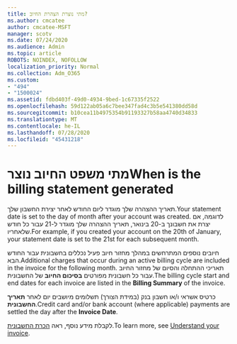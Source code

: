 ```yaml
---
title: מתי נוצרת הצהרת החיוב?
ms.author: cmcatee
author: cmcatee-MSFT
manager: scotv
ms.date: 07/24/2020
ms.audience: Admin
ms.topic: article
ROBOTS: NOINDEX, NOFOLLOW
localization_priority: Normal
ms.collection: Adm_O365
ms.custom:
- "494"
- "1500024"
ms.assetid: fdbd403f-49d0-4934-9bed-1c67335f2522
ms.openlocfilehash: 59d122ab05a6c7bee347fad4c3b5e541380dd58d
ms.sourcegitcommit: b10cea11b4975354b91193327b58aa4740d34833
ms.translationtype: MT
ms.contentlocale: he-IL
ms.lasthandoff: 07/28/2020
ms.locfileid: "45431218"
---
```

# <a name="when-is-the-billing-statement-generated"></a><span data-ttu-id="36a5a-102">מתי משפט החיוב נוצר</span><span class="sxs-lookup"><span data-stu-id="36a5a-102">When is the billing statement generated</span></span>

<span data-ttu-id="36a5a-103">תאריך ההצהרה שלך מוגדר ליום החודש לאחר יצירת החשבון שלך.</span><span class="sxs-lookup"><span data-stu-id="36a5a-103">Your statement date is set to the day of month after your account was created.</span></span> <span data-ttu-id="36a5a-104">לדוגמה, אם יצרת את חשבונך ב-20 בינואר, תאריך ההצהרה שלך מוגדר ל-21 עבור כל חודש שלאחריו.</span><span class="sxs-lookup"><span data-stu-id="36a5a-104">For example, if you created your account on the 20th of January, your statement date is set to the 21st for each subsequent month.</span></span>

<span data-ttu-id="36a5a-105">חיובים נוספים המתרחשים במהלך מחזור חיוב פעיל נכללים בחשבונית עבור החודש הבא.</span><span class="sxs-lookup"><span data-stu-id="36a5a-105">Additional charges that occur during an active billing cycle are included in the invoice for the following month.</span></span> <span data-ttu-id="36a5a-106">תאריכי ההתחלה והסיום של מחזור החיוב עבור כל חשבונית מפורטים **בסיכום החיוב** של החשבונית.</span><span class="sxs-lookup"><span data-stu-id="36a5a-106">The billing cycle start and end dates for each invoice are listed in the **Billing Summary** of the invoice.</span></span>

<span data-ttu-id="36a5a-107">כרטיס אשראי ו/או חשבון בנק (במידת הצורך) תשלומים מיושבים יום לאחר **תאריך החשבונית**.</span><span class="sxs-lookup"><span data-stu-id="36a5a-107">Credit card and/or bank account (where applicable) payments are settled the day after the **Invoice Date**.</span></span>
  
<span data-ttu-id="36a5a-108">לקבלת מידע נוסף, ראה [הכרת החשבונית](https://docs.microsoft.com/microsoft-365/commerce/billing-and-payments/understand-your-invoice2).</span><span class="sxs-lookup"><span data-stu-id="36a5a-108">To learn more, see [Understand your invoice](https://docs.microsoft.com/microsoft-365/commerce/billing-and-payments/understand-your-invoice2).</span></span>